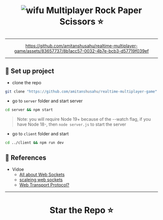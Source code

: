 <h1 align = "center"> 
  
  ![wifu](https://github.com/amitanshusahu/realtime-multiplayer-game/assets/83657737/a5e0325d-0bdc-4fa0-9adb-5bf955ff0865)  Multiplayer Rock Paper Scissors ⭐

</h1>

---

<div align="center">
  
  https://github.com/amitanshusahu/realtime-multiplayer-game/assets/83657737/8b1acc57-0032-4b7e-bcb3-d57719f039ef
  
</div>

---

## 📌 Set up project
- clone the repo
```bash
git clone "https://github.com/amitanshusahu/realtime-multiplayer-game" && cd realtime-multiplayer-game"
```
- go to `server` folder and start server
```bash
cd server && npm start
```
> Note: you will require Node 19+ because of the --watch flag, if you have Node 18-, then `node server.js` to start the server

- go to `client` folder and start
```bash
cd ../client && npm run dev
```

## 📓 References
- Vidoe
  - [All about Web Sockets](https://youtu.be/ZKEqqIO7n-k) 
  - [scaleing web sockets](https://youtu.be/xtCddOjITvo) 
  - [Web Transport Protocol?](https://youtu.be/jvdg-jOYK5E)

---

<h1 align="center"> Star the Repo ⭐ </h1>
